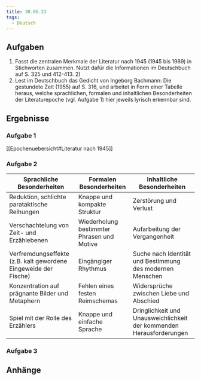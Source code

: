 ```yaml
---
title: 30.06.23
tags:
  - Deutsch
---
```


## Aufgaben

1. Fasst die zentralen Merkmale der Literatur nach 1945 (1945 bis 1989) in Stichworten zusammen. Nutzt dafür die Informationen im Deutschbuch auf S. 325 und 412-413. 2) 
2. Lest im Deutschbuch das Gedicht von Ingeborg Bachmann: Die gestundete Zeit (1955) auf S. 316, und arbeitet in Form einer Tabelle heraus, welche sprachlichen, formalen und inhaltlichen Besonderheiten der Literaturepoche (vgl. Aufgabe 1) hier jeweils lyrisch erkennbar sind.

## Ergebnisse

### Aufgabe 1

[[Epochenuebersicht#Literatur nach 1945]]

### Aufgabe 2

|Sprachliche Besonderheiten|Formalen Besonderheiten|Inhaltliche Besonderheiten|
|--|--|--|
| Reduktion, schlichte parataktische Reihungen| Knappe und kompakte Struktur| Zerstörung und Verlust|
| Verschachtelung von Zeit- und Erzählebenen| Wiederholung bestimmter Phrasen und Motive| Aufarbeitung der Vergangenheit|
| Verfremdungseffekte (z.B. kalt gewordene Eingeweide der Fische)| Eingängiger Rhythmus| Suche nach Identität und Bestimmung des modernen Menschen|
| Konzentration auf prägnante Bilder und Metaphern| Fehlen eines festen Reimschemas| Widersprüche zwischen Liebe und Abschied|
| Spiel mit der Rolle des Erzählers| Knappe und einfache Sprache| Dringlichkeit und Unausweichlichkeit der kommenden Herausforderungen|

### Aufgabe 3

## Anhänge